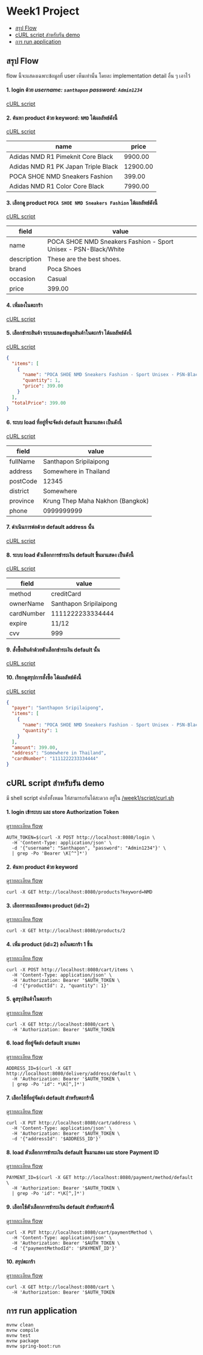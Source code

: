 # Week1 Project

- [สรุป Flow](#สรุป-flow)
- [cURL script สำหรับรัน demo](#cURL-script-สำหรับรัน-demo)
- [การ run application](#การ-run-application)

## สรุป Flow
flow นี้จะแสดงเฉพาะข้อมูลที่ user เห็นเท่านั้น โดยละ implementation detail อื่น ๆ เอาไว้

#### 1. login ด้วย _username: `santhapon` password: `Admin1234`_
[cURL script](#1-login-เข้าระบบ-และ-store-authorization-token)

#### 2. ค้นหา product ด้วย keyword: `NMD` ได้ผลลัพธ์ดังนี้
[cURL script](#2-ค้นหา-product-ด้วย-keyword)

| name                                | price    |
|-------------------------------------|----------|
| Adidas NMD R1 Pimeknit Core Black   | 9900.00  |
| Adidas NMD R1 PK Japan Triple Black | 12900.00 |
| POCA SHOE NMD Sneakers Fashion      | 399.00   |
| Adidas NMD R1 Color Core Black      | 7990.00  |

#### 3. เลือกดู product `POCA SHOE NMD Sneakers Fashion` ได้ผลลัพธ์ดังนี้
[cURL script](#3-เลือกรายละเอียดของ-product-id2)

| field       | value                                                           |
|-------------|-----------------------------------------------------------------|
| name        | POCA SHOE NMD Sneakers Fashion - Sport Unisex - PSN-Black/White |
| description | These are the best shoes.                                       |
| brand       | Poca Shoes                                                      |
| occasion    | Casual                                                          |
| price       | 399.00                                                          |

#### 4. เพิ่มลงในตะกร้า
[cURL script](#4-เพิ่ม-product-id2-ลงในตะกร้า-1-ชิ้น)

#### 5. เลือกชำระสินค้า ระบบแสดงข้อมูลสินค้าในตะกร้า ได้ผลลัพธ์ดังนี้
[cURL script](#5-ดูสรุปสินค้าในตะกร้า)

```json
{
  "items": [
    {
      "name": "POCA SHOE NMD Sneakers Fashion - Sport Unisex - PSN-Black/White",
      "quantity": 1,
      "price": 399.00
    }
  ],
  "totalPrice": 399.00
}
```

#### 6. ระบบ load ที่อยู่ที่จะจัดส่ง default ขึ้นมาแสดง เป็นดังนี้
[cURL script](#6-load-ที่อยู่จัดส่ง-default-มาแสดง)

| field     | value                            |
|-----------|----------------------------------|
| fullName  | Santhapon Sripilaipong           |
| address   | Somewhere in Thailand            |
| postCode  | 12345                            |
| district  | Somewhere                        |
| province  | Krung Thep Maha Nakhon (Bangkok) |
| phone     | 0999999999                       |

#### 7. ดำเนินการต่อด้วย default address นั้น
[cURL script](#7-เลือกใช้ที่อยู่จัดส่ง-default-สำหรับตะกร้านี้)

#### 8. ระบบ load ตัวเลือกการชำระเงิน default ขึ้นมาแสดง เป็นดังนี้
[cURL script](#8-load-ตัวเลือกการชำระเงิน-default-ขึ้นมาแสดง)

| field         | value                  |
|---------------|------------------------|
| method        | creditCard             |
| ownerName     | Santhapon Sripilaipong |
| cardNumber    | 1111222233334444       |
| expire        | 11/12                  |
| cvv           | 999                    |

#### 9. สั่งซื้อสินค้าด้วยตัวเลือกชำระเงิน default นั้น
[cURL script](#9-เลือกใช้ตัวเลือกการชำระเงิน-default-สำหรับตะกร้านี้)

#### 10. เรียกดูสรุปการสั่งซื้อ ได้ผลลัพธ์ดังนี้
[cURL script](#10-สรุปตะกร้า)

```json
{
  "payer": "Santhapon Sripilaipong",
  "items": [
    {
      "name": "POCA SHOE NMD Sneakers Fashion - Sport Unisex - PSN-Black/White",
      "quantity": 1
    }
  ],
  "amount": 399.00,
  "address": "Somewhere in Thailand",
  "cardNumber": "1111222233334444"
}
```

## cURL script สำหรับรัน demo
มี shell script คำสั่งทั้งหมด ให้สามารถรันได้สะดวก อยู่ใน [/week1/script/curl.sh](/week1/script/curl.sh)

#### 1. login เข้าระบบ และ store Authorization Token
[ดูรายละเอียด flow](#1-login-ด้วย-username-santhapon-password-admin1234)
```shell
AUTH_TOKEN=$(curl -X POST http://localhost:8080/login \
  -H 'Content-Type: application/json' \
  -d '{"username": "Santhapon", "password": "Admin1234"}' \
  | grep -Po 'Bearer \K[^"]*')
```

#### 2. ค้นหา product ด้วย keyword
[ดูรายละเอียด flow](#2-ค้นหา-product-ด้วย-keyword-nmd-ได้ผลลัพธ์ดังนี้)
```shell
curl -X GET http://localhost:8080/products?keyword=NMD
```

#### 3. เลือกรายละเอียดของ product (id=2)
[ดูรายละเอียด flow](#3-เลือกดู-product-poca-shoe-nmd-sneakers-fashion-ได้ผลลัพธ์ดังนี้)
```shell
curl -X GET http://localhost:8080/products/2
```

#### 4. เพิ่ม product (id=2) ลงในตะกร้า 1 ชิ้น
[ดูรายละเอียด flow](#4-เพิ่มลงในตะกร้า)
```shell
curl -X POST http://localhost:8080/cart/items \
  -H 'Content-Type: application/json' \
  -H 'Authorization: Bearer '$AUTH_TOKEN \
  -d '{"productId": 2, "quantity": 1}'
```

#### 5. ดูสรุปสินค้าในตะกร้า
[ดูรายละเอียด flow](#5-เลือกชำระสินค้า-ระบบแสดงข้อมูลสินค้าในตะกร้า-ได้ผลลัพธ์ดังนี้)
```shell
curl -X GET http://localhost:8080/cart \
  -H 'Authorization: Bearer '$AUTH_TOKEN
```

#### 6. load ที่อยู่จัดส่ง default มาแสดง
[ดูรายละเอียด flow](#6-ระบบ-load-ที่อยู่ที่จะจัดส่ง-default-ขึ้นมาแสดง-เป็นดังนี้)
```shell
ADDRESS_ID=$(curl -X GET http://localhost:8080/delivery/address/default \
  -H 'Authorization: Bearer '$AUTH_TOKEN \
  | grep -Po 'id": *\K[^,]*')
```

#### 7. เลือกใช้ที่อยู่จัดส่ง default สำหรับตะกร้านี้
[ดูรายละเอียด flow](#7-ดำเนินการต่อด้วย-default-address-นั้น)
```shell
curl -X PUT http://localhost:8080/cart/address \
  -H 'Content-Type: application/json' \
  -H 'Authorization: Bearer '$AUTH_TOKEN \
  -d '{"addressId": '$ADDRESS_ID'}'
```

#### 8. load ตัวเลือกการชำระเงิน default ขึ้นมาแสดง และ store Payment ID
[ดูรายละเอียด flow](#8-ระบบ-load-ตัวเลือกการชำระเงิน-default-ขึ้นมาแสดง-เป็นดังนี้)
```shell
PAYMENT_ID=$(curl -X GET http://localhost:8080/payment/method/default \
  -H 'Authorization: Bearer '$AUTH_TOKEN \
  | grep -Po 'id": *\K[^,]*')
```

#### 9. เลือกใช้ตัวเลือกการชำระเงิน default สำหรับตะกร้านี้
[ดูรายละเอียด flow](#9-สั่งซื้อสินค้าด้วยตัวเลือกชำระเงิน-default-นั้น)
```shell
curl -X PUT http://localhost:8080/cart/paymentMethod \
  -H 'Content-Type: application/json' \
  -H 'Authorization: Bearer '$AUTH_TOKEN \
  -d '{"paymentMethodId": '$PAYMENT_ID'}'
```

#### 10. สรุปตะกร้า
[ดูรายละเอียด flow](10-เรียกดูสรุปการสั่งซื้อ-ได้ผลลัพธ์ดังนี้)
```shell
curl -X GET http://localhost:8080/cart \
  -H 'Authorization: Bearer '$AUTH_TOKEN
```

## การ run application
```shell
mvnw clean
mvnw compile
mvnw test
mvnw package
mvnw spring-boot:run
```
